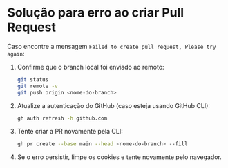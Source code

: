 # Solução para erro ao criar Pull Request

Caso encontre a mensagem `Failed to create pull request, Please try again`:

1. Confirme que o branch local foi enviado ao remoto:
   ```bash
   git status
   git remote -v
   git push origin <nome-do-branch>
   ```
2. Atualize a autenticação do GitHub (caso esteja usando GitHub CLI):
   ```bash
   gh auth refresh -h github.com
   ```
3. Tente criar a PR novamente pela CLI:
   ```bash
   gh pr create --base main --head <nome-do-branch> --fill
   ```
4. Se o erro persistir, limpe os cookies e tente novamente pelo navegador.
